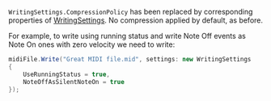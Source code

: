 `WritingSettings.CompressionPolicy` has been replaced by corresponding properties of [WritingSettings](xref:Melanchall.DryWetMidi.Core.WritingSettings). No compression applied by default, as before.

For example, to write using running status and write Note Off events as Note On ones with zero velocity we need to write:

```csharp
midiFile.Write("Great MIDI file.mid", settings: new WritingSettings
{
    UseRunningStatus = true,
    NoteOffAsSilentNoteOn = true
});
```